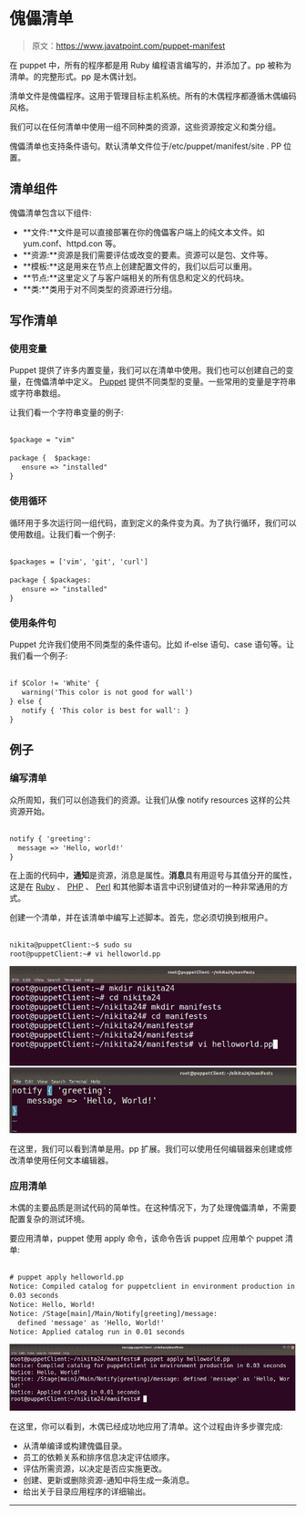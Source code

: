 # 傀儡清单

> 原文：<https://www.javatpoint.com/puppet-manifest>

在 puppet 中，所有的程序都是用 Ruby 编程语言编写的，并添加了。pp 被称为清单。的完整形式。pp 是木偶计划。

清单文件是傀儡程序。这用于管理目标主机系统。所有的木偶程序都遵循木偶编码风格。

我们可以在任何清单中使用一组不同种类的资源，这些资源按定义和类分组。

傀儡清单也支持条件语句。默认清单文件位于/etc/puppet/manifest/site . PP 位置。

## 清单组件

傀儡清单包含以下组件:

*   **文件:**文件是可以直接部署在你的傀儡客户端上的纯文本文件。如 yum.conf、httpd.con 等。
*   **资源:**资源是我们需要评估或改变的要素。资源可以是包、文件等。
*   **模板:**这是用来在节点上创建配置文件的，我们以后可以重用。
*   **节点:**这里定义了与客户端相关的所有信息和定义的代码块。
*   **类:**类用于对不同类型的资源进行分组。

## 写作清单

### 使用变量

Puppet 提供了许多内置变量，我们可以在清单中使用。我们也可以创建自己的变量，在傀儡清单中定义。 [Puppet](https://www.javatpoint.com/puppet) 提供不同类型的变量。一些常用的变量是字符串或字符串数组。

让我们看一个字符串变量的例子:

```

$package = "vim"  

package {  $package: 
   ensure => "installed" 
}

```

### 使用循环

循环用于多次运行同一组代码，直到定义的条件变为真。为了执行循环，我们可以使用数组。让我们看一个例子:

```

$packages = ['vim', 'git', 'curl']  

package { $packages: 
   ensure => "installed" 
}

```

### 使用条件句

Puppet 允许我们使用不同类型的条件语句。比如 if-else 语句、case 语句等。让我们看一个例子:

```

if $Color != 'White' { 
   warning('This color is not good for wall') 
} else { 
   notify { 'This color is best for wall': }
}

```

## 例子

### 编写清单

众所周知，我们可以创造我们的资源。让我们从像 notify resources 这样的公共资源开始。

```

notify { 'greeting':
  message => 'Hello, world!'
}

```

在上面的代码中，**通知**是资源，消息是属性。**消息**具有用逗号与其值分开的属性，这是在 [Ruby](https://www.javatpoint.com/ruby-tutorial) 、 [PHP](https://www.javatpoint.com/php-tutorial) 、 [Perl](https://www.javatpoint.com/perl-tutorial) 和其他脚本语言中识别键值对的一种非常通用的方式。

创建一个清单，并在该清单中编写上述脚本。首先，您必须切换到根用户。

```

nikita@puppetClient:~$ sudo su
root@puppetClient:~# vi helloworld.pp

```

![Puppet Manifest](img/4d69925df0d6d95a7f45c70c6ca9c3d9.png)
![Puppet Manifest](img/4389a97c7637dba2afaf7f4379b5a8fc.png)

在这里，我们可以看到清单是用。pp 扩展。我们可以使用任何编辑器来创建或修改清单使用任何文本编辑器。

### 应用清单

木偶的主要品质是测试代码的简单性。在这种情况下，为了处理傀儡清单，不需要配置复杂的测试环境。

要应用清单，puppet 使用 apply 命令，该命令告诉 puppet 应用单个 puppet 清单:

```

# puppet apply helloworld.pp
Notice: Compiled catalog for puppetclient in environment production in 0.03 seconds
Notice: Hello, World!
Notice: /Stage[main]/Main/Notify[greeting]/message:
  defined 'message' as 'Hello, World!'
Notice: Applied catalog run in 0.01 seconds

```

![Puppet Manifest](img/fa91e7074e138ee7f623970b29a26821.png)

在这里，你可以看到，木偶已经成功地应用了清单。这个过程由许多步骤完成:

*   从清单编译或构建傀儡目录。
*   员工的依赖关系和排序信息决定评估顺序。
*   评估所需资源，以决定是否应实施更改。
*   创建、更新或删除资源-通知中将生成一条消息。
*   给出关于目录应用程序的详细输出。

* * *